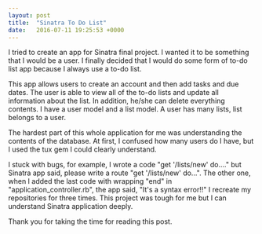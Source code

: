 ```yaml
---
layout: post
title:  "Sinatra To Do List"
date:   2016-07-11 19:25:53 +0000
---
```



I tried to create an app for Sinatra final project. I wanted it to be something that I would be a user. I finally decided that I would do some form of to-do list app because I always use a to-do list.

This app allows users to create an account and then add tasks and due dates. The user is able to view all of the to-do lists and update all information about the list. In addition, he/she can delete everything contents. I have a user model and a list model. A user has many lists, list belongs to a user. 

The hardest part of this whole application for me was understanding the contents of the database. At first, I confused how many users do I have, but I used the tux gem I could clearly understand. 

I stuck with bugs, for example, I wrote a code "get '/lists/new' do...." but Sinatra app said, please write a route "get '/lists/new' do...". The other one, when I added the last code with wrapping "end" in "application_controller.rb", the app said, "It's a syntax error!!" I recreate my repositories for three times. This project was tough for me but I can understand Sinatra  application deeply. 

Thank you for taking the time for reading this post.
